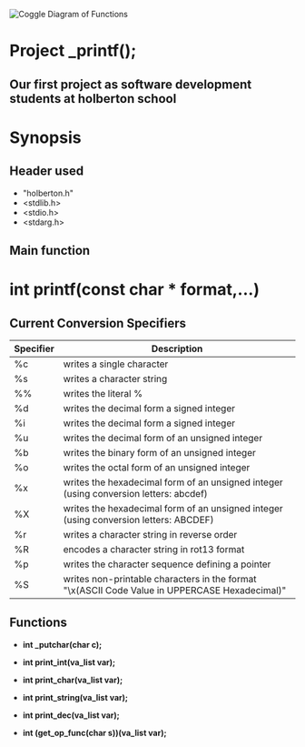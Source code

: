 ![Coggle Diagram of Functions](https://www.holbertonschool.com/holberton-logo.png)

# Project _printf();

## Our first project as software development students at holberton school

# Synopsis

## Header used
* "holberton.h"
* <stdlib.h>
* <stdio.h>
* <stdarg.h>

## Main function 

# int printf(const char * format,...)

## Current Conversion Specifiers
| Specifier | Description |
| --------  | ----------- |
| %c | writes a single character |
| %s | writes a character string |
| %% | writes the literal % |
| %d | writes the decimal form a signed integer |
| %i | writes the decimal form a signed integer |
| %u | writes the decimal form of an unsigned integer |
| %b | writes the binary form of an unsigned integer |
| %o | writes the octal form of an unsigned integer |
| %x | writes the hexadecimal form of an unsigned integer (using conversion letters: abcdef) |
| %X | writes the hexadecimal form of an unsigned integer (using conversion letters: ABCDEF) |
| %r | writes a character string in reverse order |
| %R | encodes a character string in rot13 format |
| %p | writes the character sequence defining a pointer |
| %S | writes non-printable characters in the format "\x(ASCII Code Value in UPPERCASE Hexadecimal)" |

## Functions

* **int _putchar(char c);**
>

* **int print_int(va_list var);**
>

* **int print_char(va_list var);**
>

* **int print_string(va_list var);**
>

* **int print_dec(va_list var);**
>

* **int (get_op_func(char s))(va_list var);**
>
